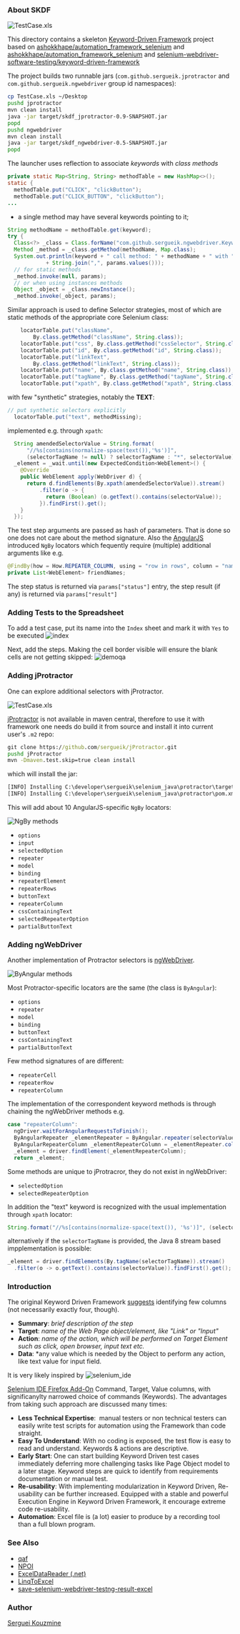 ﻿### About SKDF

![TestCase.xls](https://github.com/sergueik/skdf/blob/master/images/testcase_selenium.png)

This directory contains a skeleton [Keyword-Driven Framework](http://toolsqa.com/selenium-webdriver/keyword-driven-framework/introduction/) project based on
[ashokkhape/automation_framework_selenium](https://github.com/ashokkhape/automation_framework_selenium) and [ashokkhape/automation_framework_selenium](https://github.com/ashokkhape/automation_framework_selenium) and [selenium-webdriver-software-testing/keyword-driven-framework](https://github.com/selenium-webdriver-software-testing/keyword-driven-framework)

The project builds two runnable jars (`com.github.sergueik.jprotractor` and `com.github.sergueik.ngwebdriver` group id namespaces):
```bash
cp TestCase.xls ~/Desktop
pushd jprotractor
mvn clean install
java -jar target/skdf_jprotractor-0.9-SNAPSHOT.jar
popd
pushd ngwebdriver
mvn clean install
java -jar target/skdf_ngwebdriver-0.5-SNAPSHOT.jar
popd
```
The launcher uses reflection to associate _keywords_ with *class methods*
```java
private static Map<String, String> methodTable = new HashMap<>();
static {
  methodTable.put("CLICK", "clickButton");
  methodTable.put("CLICK_BUTTON", "clickButton");
...

```
- a single method may have several keywords pointing to it;
```java
String methodName = methodTable.get(keyword);
try {
  Class<?> _class = Class.forName("com.github.sergueik.ngwebdriver.KeywordLibrary");
  Method _method = _class.getMethod(methodName, Map.class);
  System.out.println(keyword + " call method: " + methodName + " with "
			+ String.join(",", params.values()));
  // for static methods
  _method.invoke(null, params);
  // or when using instances methods
  Object _object = _class.newInstance();
  _method.invoke(_object, params);
```
Similar approach is used to define Selector strategies, most of which are static methods of the appropriate core  Selenium class:
```java
    locatorTable.put("className",
        By.class.getMethod("className", String.class));
    locatorTable.put("css", By.class.getMethod("cssSelector", String.class));
    locatorTable.put("id", By.class.getMethod("id", String.class));
    locatorTable.put("linkText",
        By.class.getMethod("linkText", String.class));
    locatorTable.put("name", By.class.getMethod("name", String.class));
    locatorTable.put("tagName", By.class.getMethod("tagName", String.class));
    locatorTable.put("xpath", By.class.getMethod("xpath", String.class));
```

with few "synthetic" strategies, notably  the __TEXT__:

```java
// put synthetic selectors explicitly
  locatorTable.put("text", methodMissing);
```
implemented e.g. through `xpath`:

```java
  String amendedSelectorValue = String.format(
      "//%s[contains(normalize-space(text()),'%s')]",
      (selectorTagName != null) ? selectorTagName : "*", selectorValue);
  _element = _wait.until(new ExpectedCondition<WebElement>() {
    @Override
    public WebElement apply(WebDriver d) {
      return d.findElements(By.xpath(amendedSelectorValue)).stream()
          .filter(o -> {
            return (Boolean) (o.getText().contains(selectorValue));
          }).findFirst().get();
    }
  });
```

The test step arguments are passed as hash of parameters.  That is done so one does not care about the method signature.
Also the [AngularJS](https://angularjs.org/) introduced `NgBy` locators which fequently require (multiple) additional arguments like e.g.
```java
@FindBy(how = How.REPEATER_COLUMN, using = "row in rows", column = "name")
private List<WebElement> friendNames;
```
The step status is returned via `params["status"]` entry, the step result (if any) is returned via `params["result"]`

### Adding Tests to the Spreadsheet
To add a test case, put its name into the `Index` sheet and mark it with `Yes` to be executed
![index](https://github.com/sergueik/skdf/blob/master/images/testcase_index.png)

Next, add the steps. Making the cell border visible will ensure the blank cells are not getting skipped:
![demoqa](https://github.com/sergueik/skdf/blob/master/images/testcase_demoqa.png)

### Adding jProtractor

One can explore additional selectors with jProtractor.

![TestCase.xls](https://github.com/sergueik/skdf/blob/master/images/testcase_protractor.png)

[jProtractor](https://github.com/sergueik/jProtractor) is not available in maven central, therefore to use it with framework one needs do build it from source and
install it into current user's `.m2` repo:

```cmd
git clone https://github.com/sergueik/jProtractor.git
pushd jProtractor
mvn -Dmaven.test.skip=true clean install
```
which will install the jar:
```cmd
[INFO] Installing C:\developer\sergueik\selenium_java\protractor\target\jprotractor-1.2-SNAPSHOT.jar to C:\Users\Serguei\.m2\repository\com\jprotractor\jprotractor\1.2-SNAPSHOT\jprotractor-1.2-SNAPSHOT.jar
[INFO] Installing C:\developer\sergueik\selenium_java\protractor\pom.xml to C:\Users\Serguei\.m2\repository\com\jprotractor\jprotractor\1.2-SNAPSHOT\jprotractor-1.2-SNAPSHOT.pom
```
This will add about 10 AngularJS-specific `NgBy` locators:

![NgBy methods](https://github.com/sergueik/skdf/blob/master/images/ngby_methods.png)

* `options`
* `input`
* `selectedOption`
* `repeater`
* `model`
* `binding`
* `repeaterElement`
* `repeaterRows`
* `buttonText`
* `repeaterColumn`
* `cssContainingText`
* `selectedRepeaterOption`
* `partialButtonText`

### Adding ngWebDriver

Another implementation of Protractor selectors is [ngWebDriver](https://github.com/paul-hammant/ngWebDriver).

![ByAngular methods](https://github.com/sergueik/skdf/blob/master/images/byangular_methods.png)

Most Protractor-specific locators are the same (the class is `ByAngular`):

* `options`
* `repeater`
* `model`
* `binding`
* `buttonText`
* `cssContainingText`
* `partialButtonText`

Few method signatures of are different:

* `repeaterCell`
* `repeaterRow`
* `repeaterColumn`

The implementation of the correspondent keyword methods is through chaining the
ngWebDriver methods e.g.

```java
case "repeaterColumn":
  ngDriver.waitForAngularRequestsToFinish();
  ByAngularRepeater _elementRepeater = ByAngular.repeater(selectorValue);
  ByAngularRepeaterColumn _elementRepeaterColumn = _elementRepeater.column(selectorColumn);
  _element = driver.findElement(_elementRepeaterColumn);
  return _element;

```
Some methods are unique to jProtracror, they do not exist in ngWebDriver:

* `selectedOption`
* `selectedRepeaterOption`


In addition the "text" keyword is recognized with the usual implementation through `xpath` locator:
```java
String.format("//%s[contains(normalize-space(text()), '%s')]", (selectorTagName != null) ? selectorTagName : "*", selectorValue);
```
alternatively if the `selectorTagName` is provided, the Java 8 stream based impplementation is possible:
```java
_element = driver.findElements(By.tagName(selectorTagName)).stream()
  .filter(o -> o.getText().contains(selectorValue)).findFirst().get();
```

### Introduction

The original Keyword Driven Framework [suggests](http://toolsqa.com/selenium-webdriver/keyword-driven-framework/introduction/)
identifying few columns (not necessarily exactly four, though).

  * __Summary__: *brief description of the step*
  * __Target__: *name of the Web Page object/element, like "Link" or "Input"*
  * __Action__: *name of the action, which will be performed on Target Element such as click, open browser, input text etc.*
  * __Data__: *any value which is needed by the Object to perform any action, like text value for input field.


It is very likely inspired by
![selenium_ide](https://github.com/sergueik/skdf/blob/master/images/selenium_ide.png)

[Selenium IDE Firefox Add-On](https://addons.mozilla.org/en-US/firefox/addon/selenium-ide/)
Command, Target, Value columns, with significanylty narrowed choice of commands (Keywords).
The advantages from taking such approach are discussed many times:

  * __Less Technical Expertise__:  manual testers or non technical testers can easily write test scripts for automation using the Framework than code straight.
  * __Easy To Understand__: With no coding is exposed, the test flow is easy to read and understand. Keywords & actions are descriptive.
  * __Early Start__: One can start building Keyword Driven test cases immediately deferring more challenging tasks like Page Object model to a later stage. Keyword steps are quick to identify from requirements documentation or manual test.
  * __Re-usability__: With implementing modularization in Keyword Driven, Re-usability can be further increased. Equipped with a stable and powerful Execution Engine in Keyword Driven Framework, it encourage extreme code re-usability.
  * __Automation__: Excel file is (a lot) easier to produce by a recording tool than a full blown program.

### See Also

* [qaf](https://github.com/qmetry/qaf)
* [NPOI](https://github.com/dotnetcore/NPOI)
* [ExcelDataReader (.net)](https://github.com/ExcelDataReader/ExcelDataReader)
* [LinqToExcel](https://github.com/paulyoder/LinqToExcel)
* [save-selenium-webdriver-testng-result-excel](http://www.techbeamers.com/save-selenium-webdriver-testng-result-excel/)

### Author
[Serguei Kouzmine](kouzmine_serguei@yahoo.com)
